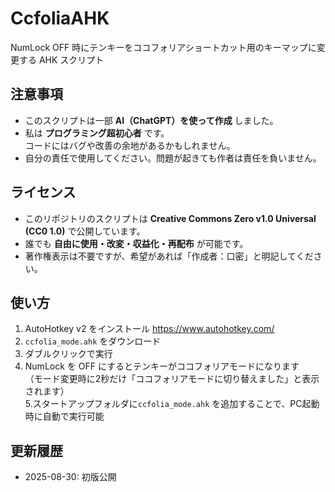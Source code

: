 # CcfoliaAHK
NumLock OFF 時にテンキーをココフォリアショートカット用のキーマップに変更する AHK スクリプト

## 注意事項

- このスクリプトは一部 **AI（ChatGPT）を使って作成** しました。
- 私は **プログラミング超初心者** です。  
  コードにはバグや改善の余地があるかもしれません。
- 自分の責任で使用してください。問題が起きても作者は責任を負いません。

## ライセンス

- このリポジトリのスクリプトは **Creative Commons Zero v1.0 Universal (CC0 1.0)** で公開しています。
- 誰でも **自由に使用・改変・収益化・再配布** が可能です。
- 著作権表示は不要ですが、希望があれば「作成者：口密」と明記してください。

## 使い方

1. AutoHotkey v2 をインストール
https://www.autohotkey.com/
2. `ccfolia_mode.ahk` をダウンロード
3. ダブルクリックで実行
4. NumLock を OFF にするとテンキーがココフォリアモードになります  
（モード変更時に2秒だけ「ココフォリアモードに切り替えました」と表示されます）  
5.スタートアップフォルダに`ccfolia_mode.ahk` を追加することで、PC起動時に自動で実行可能

## 更新履歴

- 2025-08-30: 初版公開
